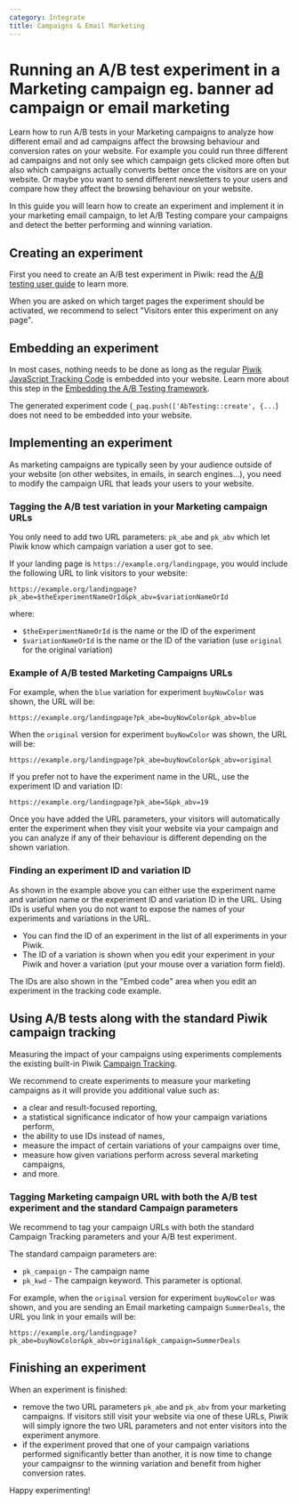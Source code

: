 ```yaml
---
category: Integrate
title: Campaigns & Email Marketing 
---
```

# Running an A/B test experiment in a Marketing campaign eg. banner ad campaign or email marketing

Learn how to run A/B tests in your Marketing campaigns to analyze how different email and ad campaigns
affect the browsing behaviour and conversion rates on your website. For example you could run three different ad campaigns and not only see which campaign gets clicked more often but also which campaigns actually converts better once the visitors are on your website. Or maybe you want to send different newsletters to your users and compare how they affect the browsing behaviour on your website. 

In this guide you will learn how to create an experiment and implement it in your marketing email campaign, to let A/B Testing compare your campaigns and detect the better performing and winning variation.
 
## Creating an experiment

First you need to create an A/B test experiment in Piwik: read the [A/B testing user guide](http://piwik.org/docs/ab-testing/) to learn more.

When you are asked on which target pages the experiment should be activated, we recommend to select "Visitors enter this experiment on any page".

## Embedding an experiment

In most cases, nothing needs to be done as long as the regular [Piwik JavaScript Tracking Code](/guides/tracking-javascript-guide) 
is embedded into your website. Learn more about this step in the [Embedding the A/B Testing framework](/guides/ab-tests/browser#embedding-the-ab-testing-javascript-framework).
 
The generated experiment code (`_paq.push(['AbTesting::create', {...`) does not need to be embedded into your website.


## Implementing an experiment

As marketing campaigns are typically seen by your audience outside of your website (on other websites, in emails, in search engines...), 
you need to modify the campaign URL that leads your users to your website. 

### Tagging the A/B test variation in your Marketing campaign URLs 
You only need to add two URL parameters: `pk_abe` and `pk_abv` which let Piwik know which campaign variation a user got to see. 

If your landing page is `https://example.org/landingpage`, you would include the following URL to link visitors to your website:

```
https://example.org/landingpage?pk_abe=$theExperimentNameOrId&pk_abv=$variationNameOrId
```

where:

* `$theExperimentNameOrId` is the name or the ID of the experiment
* `$variationNameOrId` is the name or the ID of the variation (use `original` for the original variation)

### Example of A/B tested Marketing Campaigns URLs  

For example, when the `blue` variation for experiment `buyNowColor` was shown, the URL will be:

```
https://example.org/landingpage?pk_abe=buyNowColor&pk_abv=blue
```

When the `original` version for experiment `buyNowColor` was shown, the URL will be:

```
https://example.org/landingpage?pk_abe=buyNowColor&pk_abv=original
```

If you prefer not to have the experiment name in the URL, use the experiment ID and variation ID:

```
https://example.org/landingpage?pk_abe=5&pk_abv=19
```

Once you have added the URL parameters, your visitors will automatically enter the experiment when they visit your website
 via your campaign and you can analyze if any of their behaviour is different depending on the shown variation.
 
### Finding an experiment ID and variation ID

As shown in the example above you can either use the experiment name and variation name or the experiment ID and 
variation ID in the URL. Using IDs is useful when you do not want to expose the names of your experiments and 
variations in the URL.

* You can find the ID of an experiment in the list of all experiments in your Piwik. 
* The ID of a variation is shown when you edit your experiment in your Piwik and hover a variation (put your mouse over a variation form field). 

The IDs are also shown in the "Embed code" area when you edit an experiment in the tracking code example.


## Using A/B tests along with the standard Piwik campaign tracking

Measuring the impact of your campaigns using experiments complements the existing built-in Piwik [Campaign Tracking](https://piwik.org/docs/tracking-campaigns/).

We recommend to create experiments to measure your marketing campaigns as it will provide you additional value such as: 

* a clear and result-focused reporting, 
* a statistical significance indicator of how your campaign variations perform, 
* the ability to use IDs instead of names, 
* measure the impact of certain variations of your campaigns over time,
* measure how given variations perform across several marketing campaigns, 
* and more.


### Tagging Marketing campaign URL with both the A/B test experiment and the standard Campaign parameters
 
We recommend to tag your campaign URLs with both the standard Campaign Tracking parameters and your A/B test experiment.
 
The standard campaign parameters are:

* `pk_campaign` - The campaign name
* `pk_kwd` - The campaign keyword. This parameter is optional.

For example, when the `original` version for experiment `buyNowColor` was shown, and you are sending an Email marketing 
campaign `SummerDeals`, the URL you link in your emails will be:

```
https://example.org/landingpage?pk_abe=buyNowColor&pk_abv=original&pk_campaign=SummerDeals
```


## Finishing an experiment

When an experiment is finished:

 * remove the two URL parameters `pk_abe` and `pk_abv` from your marketing campaigns. 
 If visitors still visit your website via one of these URLs, Piwik will simply ignore the two URL parameters and not enter visitors into the experiment anymore. 
 * if the experiment proved that one of your campaign variations performed significantly better than another, it is now time to change your campaignsr to the winning variation and benefit from higher conversion rates. 

Happy experimenting!
